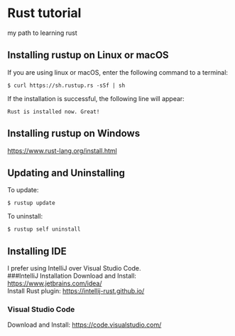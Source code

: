 # Rust tutorial
my path to learning rust
## Installing rustup on Linux or macOS
If you are using linux or macOS, enter the following command to a terminal:

```
$ curl https://sh.rustup.rs -sSf | sh
```
If the installation is successful, the following line will appear:
```
Rust is installed now. Great!
```
## Installing rustup on Windows
https://www.rust-lang.org/install.html

## Updating and Uninstalling
To update:
```
$ rustup update
```
To uninstall:
```
$ rustup self uninstall
```

## Installing IDE
I prefer using IntelliJ over Visual Studio Code.  
###IntelliJ Installation 
Download and Install: https://www.jetbrains.com/idea/  
Install Rust plugin: https://intellij-rust.github.io/

### Visual Studio Code
Download and Install: https://code.visualstudio.com/